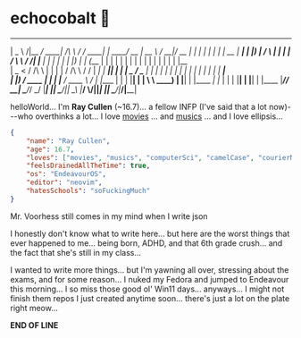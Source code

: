 # echocobalt 👾

 ____       _______ _____     __      ________    ______ ____  _____      _____  ____  _      _____ _______ _    _ _____  ______
|  _ \   /\|__   __/ ____|   /\ \    / /  ____|  |  ____/ __ \|  __ \    / ____|/ __ \| |    |_   _|__   __| |  | |  __ \|  ____|
| |_) | /  \  | | | |       /  \ \  / /| |__     | |__ | |  | | |__) |  | (___ | |  | | |      | |    | |  | |  | | |  | | |__   
|  _ < / /\ \ | | | |      / /\ \ \/ / |  __|    |  __|| |  | |  _  /    \___ \| |  | | |      | |    | |  | |  | | |  | |  __|  
| |_) / ____ \| | | |____ / ____ \  /  | |____   | |   | |__| | | \ \    ____) | |__| | |____ _| |_   | |  | |__| | |__| | |____ 
|____/_/    \_\_|  \_____/_/    \_\/   |______|  |_|    \____/|_|  \_\  |_____/ \\____/|______|_____|  |_|   \____/|_____/|______|


helloWorld... I'm **Ray Cullen** (~16.7)... a fellow INFP (I've said that a lot now)---who overthinks a lot... 
I love [movies](https://letterboxd.com/theboltman) ... and [musics](https://open.spotify.com/user/314gmrlol6yxrjje3gwmynk4cf4y) ...
 and I love ellipsis...

```json
{
    "name": "Ray Cullen",
    "age": 16.7,
    "loves": ["movies", "musics", "computerSci", "camelCase", "courierNew", "sleepin'", "ethanHunt"],
    "feelsDrainedAllTheTime": true,
    "os": "EndeavourOS",
    "editor": "neovim",
    "hatesSchools": "soFuckingMuch"
}
```
Mr. Voorhess still comes in my mind when I write json

I honestly don't know what to write here... but here are the worst things that ever happened to me... being born, ADHD, and that 6th grade crush... and the fact that she's still in my class...

I wanted to write more things... but I'm yawning all over, stressing about the exams, and for some reason... I nuked my Fedora and jumped to Endeavour this morning... I so miss those good ol' Win11 days... anyways... I might not finish them repos I just created anytime soon... there's just a lot on the plate right meow...

**END OF LINE**

